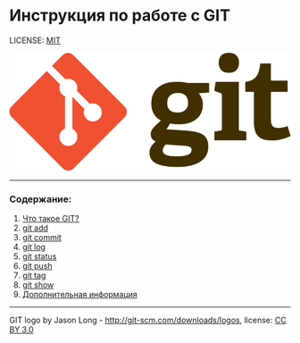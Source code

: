 # Инструкция по работе с GIT

LICENSE: [MIT](./license.md)

![git-logo](./git-logo.png)

---

### Содержание:
1. [Что такое GIT?](./intro.md)
2. [git add](./add.md)
3. [git commit](./commit.md)
4. [git log](./log.md)
5. [git status](./status.md)
6. [git push](./push.md)
7. [git tag](./tag.md)
8. [git show](./show.md)
9. [Дополнительная информация](./conclusion.md)


---

GIT logo by Jason Long - http://git-scm.com/downloads/logos, license: [CC BY 3.0](https://creativecommons.org/licenses/by/3.0/deed.en)